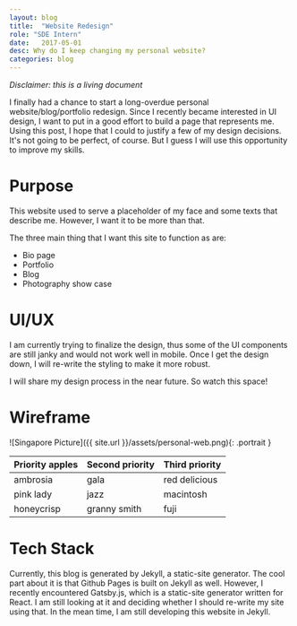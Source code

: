 ```yaml
---
layout: blog
title:  "Website Redesign"
role: "SDE Intern"
date:   2017-05-01
desc: Why do I keep changing my personal website?
categories: blog
---
```


*Disclaimer: this is a living document*

I finally had a chance to start a long-overdue personal website/blog/portfolio redesign. Since I recently became interested in UI design, I want to put in a good effort to build a page that represents me. Using this post, I hope that I could to justify a few of my design decisions. It's not going to be perfect, of course. But I guess I will use this opportunity to improve my skills.

# Purpose
This website used to serve a placeholder of my face and some texts that describe me. However, I want it to be more than that.

The three main thing that I want this site to function as are:

* Bio page
* Portfolio 
* Blog
* Photography show case

# UI/UX

I am currently trying to finalize the design, thus some of the UI components are still janky and would not work well in mobile. Once I get the design down, I will re-write the styling to make it more robust.

I will share my design process in the near future. So watch this space!
# Wireframe
![Singapore Picture]({{ site.url }}/assets/personal-web.png){: .portrait }

| Priority apples | Second priority | Third priority |
|-------|--------|---------|
| ambrosia | gala | red delicious |
| pink lady | jazz | macintosh |
| honeycrisp | granny smith | fuji |
# Tech Stack

Currently, this blog is generated by Jekyll, a static-site generator. The cool part about it is that Github Pages is built on Jekyll as well. However, I recently encountered Gatsby.js, which is a static-site generator written for React. I am still looking at it and deciding whether I should re-write my site using that. In the mean time, I am still developing this website in Jekyll.
